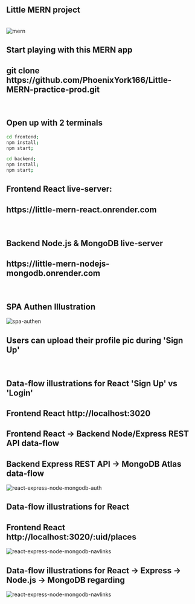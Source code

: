 <h2>Little MERN project</h2>
<br/>
<img src="./assets//Mern-stack-developer.webp" alt="mern" />
<br/>
<h2>Start playing with this MERN app</h2>
<h2>git clone https://github.com/PhoenixYork166/Little-MERN-practice-prod.git</h2>
<br/>
<h2>Open up with 2 terminals</h2>

```bash
cd frontend;
npm install;
npm start;
```

```bash
cd backend;
npm install;
npm start;
```

<h2>Frontend React live-server:</h2>
<h2>https://little-mern-react.onrender.com</h2>
<br/>
<h2>Backend Node.js & MongoDB live-server</h2>
<h2>https://little-mern-nodejs-mongodb.onrender.com</h2>
<br/>

<h2>SPA Authen Illustration</h2>
<img src="./assets//Diagrams-App3-SPA-Authen.drawio.png" alt="spa-authen" />
<br/>
<h2>Users can upload their profile pic during 'Sign Up'</h2>
<br/>
<h2>Data-flow illustrations for React <Auth /> 'Sign Up' vs 'Login'</h2>
<h2>Frontend React http://localhost:3020</h2>
<h2>Frontend React -> Backend Node/Express REST API data-flow</h2>
<h2>Backend Express REST API -> MongoDB Atlas data-flow</h2>
<img src="./assets/Diagrams-App3-Auth-component.drawio.png" alt="react-express-node-mongodb-auth" />
<br/>

<h2>Data-flow illustrations for React <MainNavigation><NavLinks/></MainNavigation></h2>
<h2>Frontend React http://localhost:3020/:uid/places</h2>
<img src="./assets/Diagrams-App3-NavLinks.drawio.png" alt="react-express-node-mongodb-navlinks" />
<br/>

<h2>Data-flow illustrations for React -> Express -> Node.js -> MongoDB regarding<UserPlaces><PlaceList/></UserPlaces></h2>
<img src="./assets/Diagrams-App3-UserPlaces.drawio.png" alt="react-express-node-mongodb-navlinks" />
<br/>
